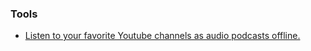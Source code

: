 ### Tools

- [Listen to your favorite Youtube channels as audio podcasts offline.](https://github.com/sergio-fry/youtube-fetcher)